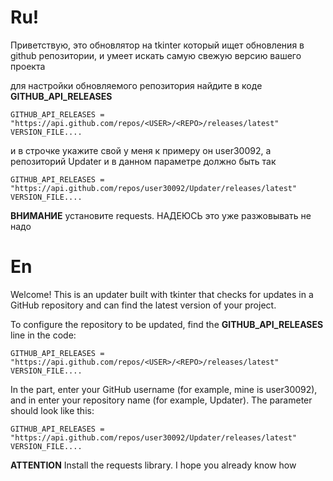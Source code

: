 # Ru!
Приветствую, это обновлятор на tkinter который ищет обновления в github репозитории, и умеет искать самую свежую версию вашего проекта

для настройки обновляемого репозитория найдите в коде **GITHUB_API_RELEASES**

```
GITHUB_API_RELEASES = "https://api.github.com/repos/<USER>/<REPO>/releases/latest"
VERSION_FILE....
```
и в строчке <USER> укажите свой у меня к примеру он user30092, а репозиторий <REPO> Updater и в данном параметре должно быть так

```
GITHUB_API_RELEASES = "https://api.github.com/repos/user30092/Updater/releases/latest"
VERSION_FILE....
```

__ВНИМАНИЕ__ установите requests. НАДЕЮСЬ это уже разжовывать не надо

# En
Welcome! This is an updater built with tkinter that checks for updates in a GitHub repository and can find the latest version of your project.

To configure the repository to be updated, find the **GITHUB_API_RELEASES** line in the code:

```
GITHUB_API_RELEASES = "https://api.github.com/repos/<USER>/<REPO>/releases/latest"
VERSION_FILE....
```
In the <USER> part, enter your GitHub username (for example, mine is user30092), and in <REPO> enter your repository name (for example, Updater). The parameter should look like this:

```
GITHUB_API_RELEASES = "https://api.github.com/repos/user30092/Updater/releases/latest"
VERSION_FILE....
```

__ATTENTION__ Install the requests library. I hope you already know how